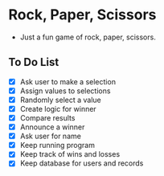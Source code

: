 # Rock, Paper, Scissors

- Just a fun game of rock, paper, scissors.

## To Do List
- [X] Ask user to make a selection
- [X] Assign values to selections
- [X] Randomly select a value
- [X] Create logic for winner
- [X] Compare results
- [X] Announce a winner
- [X] Ask user for name
- [X] Keep running program
- [X] Keep track of wins and losses
- [X] Keep database for users and records
